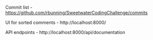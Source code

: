 

Commit list - https://github.com/rbunning/SweetwaterCodingChallenge/commits

UI for sorted comments - http://localhost:8000/

API endpoints - http://localhost:8000/api/documentation
